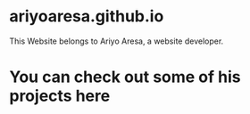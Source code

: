 # ariyoaresa.github.io

This Website belongs to Ariyo Aresa, a website developer.

# You can check out some of his projects here
